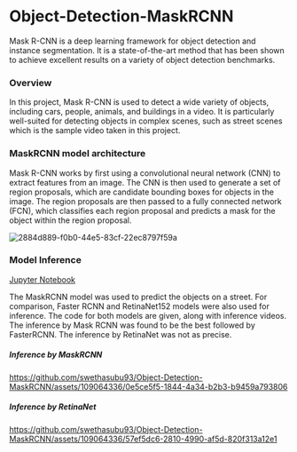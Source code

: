# Object-Detection-MaskRCNN
Mask R-CNN is a deep learning framework for object detection and instance segmentation. It is a state-of-the-art method that has been shown to achieve excellent results on a variety of object detection benchmarks.

### Overview 
In this project, Mask R-CNN is used to detect a wide variety of objects, including cars, people, animals, and buildings in a video. It is particularly well-suited for detecting objects in complex scenes, such as street scenes which is the sample video taken in this project.

### MaskRCNN model architecture
Mask R-CNN works by first using a convolutional neural network (CNN) to extract features from an image. The CNN is then used to generate a set of region proposals, which are candidate bounding boxes for objects in the image. The region proposals are then passed to a fully connected network (FCN), which classifies each region proposal and predicts a mask for the object within the region proposal.

![2884d889-f0b0-44e5-83cf-22ec8797f59a](https://github.com/swethasubu93/Object-Detection-MaskRCNN/assets/109064336/d351af3f-c548-4d3b-a619-6be61970b8d7)

### Model Inference 
[Jupyter Notebook](https://github.com/swethasubu93/Object-Detection-MaskRCNN/blob/main/swetha_hw4_method1_MaskRCNN_RetinaNet.ipynb)

The MaskRCNN model was used to predict the objects on a street. For comparison, Faster RCNN and RetinaNet152 models were also used for inference. 
The code for both models are given, along with inference videos.
The inference by Mask RCNN was found to be the best followed by FasterRCNN. The inference by RetinaNet was not as precise.

##### Inference by MaskRCNN
https://github.com/swethasubu93/Object-Detection-MaskRCNN/assets/109064336/0e5ce5f5-1844-4a34-b2b3-b9459a793806

##### Inference by RetinaNet
https://github.com/swethasubu93/Object-Detection-MaskRCNN/assets/109064336/57ef5dc6-2810-4990-af5d-820f313a12e1



